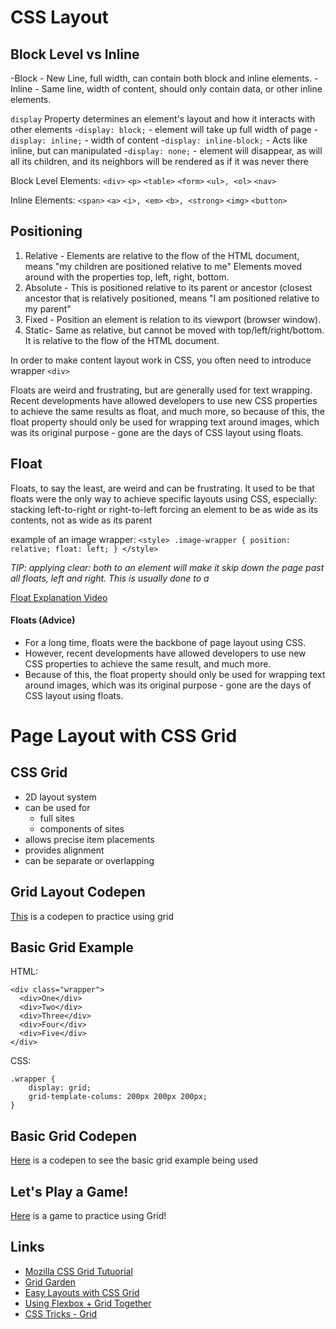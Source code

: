 # CSS Layout

## Block Level vs Inline

-Block - New Line, full width, can contain both block and inline elements.
-Inline - Same line, width of content, should only contain data, or other inline elements.

`display` Property determines an element's layout and how it interacts with other elements
-`display: block;` - element will take up full width of page
-`display: inline;` - width of content
-`display: inline-block;` - Acts like inline, but can manipulated 
-`display: none;` - element will disappear, as will all its children, and its neighbors will be rendered as if it was never there

Block Level Elements:
`<div>`
`<p>`
`<table>`
`<form>`
`<ul>, <ol>`
`<nav>`

Inline Elements:
`<span>`
`<a>`
`<i>, <em>`
`<b>, <strong>`
`<img>`
`<button>`

## Positioning
1. Relative - Elements are relative to the flow of the HTML document, means "my children are positioned relative to me"
Elements moved around with the properties top, left, right, bottom. 
2. Absolute - This is positioned relative to its parent or ancestor (closest ancestor that is relatively positioned, means "I am positioned relative to my parent"
3. Fixed - Position an element is relation to its viewport (browser window).
4. Static- Same as relative, but cannot be moved with top/left/right/bottom. It is relative to the flow of the HTML document.

In order to make content layout work in CSS, you often need to introduce wrapper `<div>`

Floats are weird and frustrating, but are generally used for text wrapping. Recent developments have allowed developers to use new CSS properties to achieve the same results as float, and much more, so because of this, the float property should only be used for wrapping text around images, which was its original purpose - gone are the days of CSS layout using floats.

## Float

Floats, to say the least, are weird and can be frustrating.
It used to be that floats were the only way to achieve specific layouts using CSS, especially:
stacking left-to-right or right-to-left forcing an element to be as wide as its contents, not as wide as its parent

example of an image wrapper: 
`<style>
  .image-wrapper {
    position: relative;
    float: left;
  }
</style>`

*TIP: applying clear: both to an element will make it skip down the page past all floats, left and right. This is usually done to a <br>*

[Float Explanation Video](https://youtu.be/xara4Z1b18I)


#### Floats (Advice)

- For a long time, floats were the backbone of page layout using CSS.
- However, recent developments have allowed developers to use new CSS properties to achieve the same result, and much more.
- Because of this, the float property should only be used for wrapping text around images, which was its original purpose - gone are the days of CSS layout using floats.

# Page Layout with CSS Grid

## CSS Grid

- 2D layout system
- can be used for
    - full sites
    - components of sites
- allows precise item placements
- provides alignment
- can be separate or overlapping

## Grid Layout Codepen

[This](https://codepen.io/Dangeranger/pen/zmpdqb) is a codepen to practice using grid

## Basic Grid Example
HTML:


```
<div class="wrapper">
  <div>One</div>
  <div>Two</div>
  <div>Three</div>
  <div>Four</div>
  <div>Five</div>
</div>
```
CSS:
```
.wrapper {
    display: grid;
    grid-template-colums: 200px 200px 200px;
}

```

## Basic Grid Codepen

[Here](https://codepen.io/Dangeranger/pen/ZqvJbM) is a codepen to see  the basic grid example being used

## Let's Play a Game!
[Here](https://cssgridgarden.com/) is a game to practice using Grid!

## Links
- [Mozilla CSS Grid Tutuorial](https://mozilladevelopers.github.io/playground/css-grid/)
- [Grid Garden](https://cssgridgarden.com/)
- [Easy Layouts with CSS Grid](https://www.youtube.com/watch?v=tFKrK4eAiUQ)
- [Using Flexbox + Grid Together](https://www.youtube.com/watch?v=dQHtT47eH0M&vl=en&ab_channel=LayoutLand)
- [CSS Tricks - Grid](https://css-tricks.com/snippets/css/complete-guide-grid/)